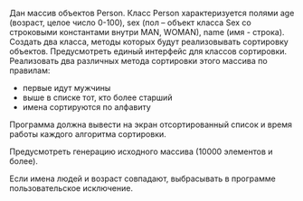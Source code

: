 Дан массив объектов Person. Класс Person характеризуется полями age (возраст, целое число 0-100),
sex (пол – объект класса Sex со строковыми константами внутри MAN, WOMAN), name (имя - строка). Создать два класса,
методы которых будут реализовывать сортировку объектов. Предусмотреть единый интерфейс для классов сортировки.
Реализовать два различных метода сортировки этого массива по правилам:
- первые идут мужчины
- выше в списке тот, кто более старший
- имена сортируются по алфавиту

Программа должна вывести на экран отсортированный список и время работы каждого алгоритма сортировки.

Предусмотреть генерацию исходного массива (10000 элементов и более).

Если имена людей и возраст совпадают, выбрасывать в программе пользовательское исключение.